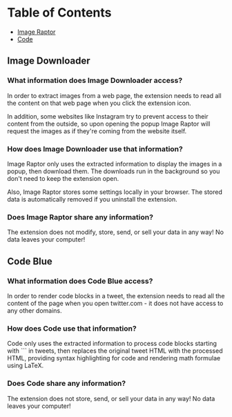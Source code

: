 # Table of Contents
- [Image Raptor](#Image-Raptor)
- [Code](#code)

## Image Downloader
### What information does Image Downloader access?
In order to extract images from a web page, the extension needs to read all the content on that web page when you click the extension icon. 

In addition, some websites like Instagram try to prevent access to their content from the outside, so upon opening the popup Image Raptor will request the images as if they're coming from the website itself. 

### How does Image Downloader use that information?
Image Raptor only uses the extracted information to display the images in a popup, then download them. The downloads run in the background so you don't need to keep the extension open. 

Also, Image Raptor stores some settings locally in your browser. The stored data is automatically removed if you uninstall the extension.

### Does Image Raptor share any information?
The extension does not modify, store, send, or sell your data in any way! No data leaves your computer!

## Code Blue
### What information does Code Blue access?
In order to render code blocks in a tweet, the extension needs to read all the content of the page when you open twitter.com - it does not have access to any other domains. 

### How does Code  use that information?
Code  only uses the extracted information to process code blocks starting with ``` in tweets, then replaces the original tweet HTML with the processed HTML, providing syntax highlighting for code and rendering math formulae using LaTeX.

### Does Code  share any information?
The extension does not store, send, or sell your data in any way! No data leaves your computer!
